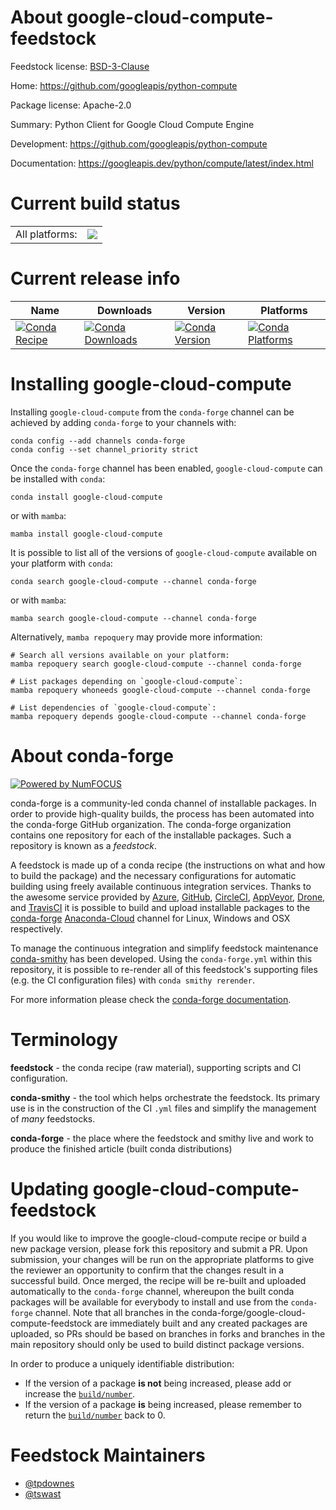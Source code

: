 About google-cloud-compute-feedstock
====================================

Feedstock license: [BSD-3-Clause](https://github.com/conda-forge/google-cloud-compute-feedstock/blob/main/LICENSE.txt)

Home: https://github.com/googleapis/python-compute

Package license: Apache-2.0

Summary: Python Client for Google Cloud Compute Engine

Development: https://github.com/googleapis/python-compute

Documentation: https://googleapis.dev/python/compute/latest/index.html

Current build status
====================


<table><tr><td>All platforms:</td>
    <td>
      <a href="https://dev.azure.com/conda-forge/feedstock-builds/_build/latest?definitionId=14530&branchName=main">
        <img src="https://dev.azure.com/conda-forge/feedstock-builds/_apis/build/status/google-cloud-compute-feedstock?branchName=main">
      </a>
    </td>
  </tr>
</table>

Current release info
====================

| Name | Downloads | Version | Platforms |
| --- | --- | --- | --- |
| [![Conda Recipe](https://img.shields.io/badge/recipe-google--cloud--compute-green.svg)](https://anaconda.org/conda-forge/google-cloud-compute) | [![Conda Downloads](https://img.shields.io/conda/dn/conda-forge/google-cloud-compute.svg)](https://anaconda.org/conda-forge/google-cloud-compute) | [![Conda Version](https://img.shields.io/conda/vn/conda-forge/google-cloud-compute.svg)](https://anaconda.org/conda-forge/google-cloud-compute) | [![Conda Platforms](https://img.shields.io/conda/pn/conda-forge/google-cloud-compute.svg)](https://anaconda.org/conda-forge/google-cloud-compute) |

Installing google-cloud-compute
===============================

Installing `google-cloud-compute` from the `conda-forge` channel can be achieved by adding `conda-forge` to your channels with:

```
conda config --add channels conda-forge
conda config --set channel_priority strict
```

Once the `conda-forge` channel has been enabled, `google-cloud-compute` can be installed with `conda`:

```
conda install google-cloud-compute
```

or with `mamba`:

```
mamba install google-cloud-compute
```

It is possible to list all of the versions of `google-cloud-compute` available on your platform with `conda`:

```
conda search google-cloud-compute --channel conda-forge
```

or with `mamba`:

```
mamba search google-cloud-compute --channel conda-forge
```

Alternatively, `mamba repoquery` may provide more information:

```
# Search all versions available on your platform:
mamba repoquery search google-cloud-compute --channel conda-forge

# List packages depending on `google-cloud-compute`:
mamba repoquery whoneeds google-cloud-compute --channel conda-forge

# List dependencies of `google-cloud-compute`:
mamba repoquery depends google-cloud-compute --channel conda-forge
```


About conda-forge
=================

[![Powered by
NumFOCUS](https://img.shields.io/badge/powered%20by-NumFOCUS-orange.svg?style=flat&colorA=E1523D&colorB=007D8A)](https://numfocus.org)

conda-forge is a community-led conda channel of installable packages.
In order to provide high-quality builds, the process has been automated into the
conda-forge GitHub organization. The conda-forge organization contains one repository
for each of the installable packages. Such a repository is known as a *feedstock*.

A feedstock is made up of a conda recipe (the instructions on what and how to build
the package) and the necessary configurations for automatic building using freely
available continuous integration services. Thanks to the awesome service provided by
[Azure](https://azure.microsoft.com/en-us/services/devops/), [GitHub](https://github.com/),
[CircleCI](https://circleci.com/), [AppVeyor](https://www.appveyor.com/),
[Drone](https://cloud.drone.io/welcome), and [TravisCI](https://travis-ci.com/)
it is possible to build and upload installable packages to the
[conda-forge](https://anaconda.org/conda-forge) [Anaconda-Cloud](https://anaconda.org/)
channel for Linux, Windows and OSX respectively.

To manage the continuous integration and simplify feedstock maintenance
[conda-smithy](https://github.com/conda-forge/conda-smithy) has been developed.
Using the ``conda-forge.yml`` within this repository, it is possible to re-render all of
this feedstock's supporting files (e.g. the CI configuration files) with ``conda smithy rerender``.

For more information please check the [conda-forge documentation](https://conda-forge.org/docs/).

Terminology
===========

**feedstock** - the conda recipe (raw material), supporting scripts and CI configuration.

**conda-smithy** - the tool which helps orchestrate the feedstock.
                   Its primary use is in the construction of the CI ``.yml`` files
                   and simplify the management of *many* feedstocks.

**conda-forge** - the place where the feedstock and smithy live and work to
                  produce the finished article (built conda distributions)


Updating google-cloud-compute-feedstock
=======================================

If you would like to improve the google-cloud-compute recipe or build a new
package version, please fork this repository and submit a PR. Upon submission,
your changes will be run on the appropriate platforms to give the reviewer an
opportunity to confirm that the changes result in a successful build. Once
merged, the recipe will be re-built and uploaded automatically to the
`conda-forge` channel, whereupon the built conda packages will be available for
everybody to install and use from the `conda-forge` channel.
Note that all branches in the conda-forge/google-cloud-compute-feedstock are
immediately built and any created packages are uploaded, so PRs should be based
on branches in forks and branches in the main repository should only be used to
build distinct package versions.

In order to produce a uniquely identifiable distribution:
 * If the version of a package **is not** being increased, please add or increase
   the [``build/number``](https://docs.conda.io/projects/conda-build/en/latest/resources/define-metadata.html#build-number-and-string).
 * If the version of a package **is** being increased, please remember to return
   the [``build/number``](https://docs.conda.io/projects/conda-build/en/latest/resources/define-metadata.html#build-number-and-string)
   back to 0.

Feedstock Maintainers
=====================

* [@tpdownes](https://github.com/tpdownes/)
* [@tswast](https://github.com/tswast/)

